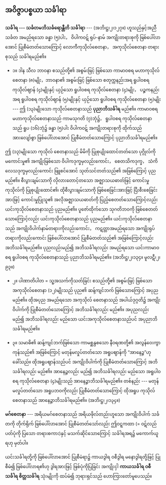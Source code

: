 ## အဝိဇ္ဇာပစ္စယာ သင်္ခါရာ

**သင်္ခါရ --- သင်္ခတမဘိသင်္ခရောန္တီတိ သင်္ခါရာ** --- (အဘိ၊ဋ္ဌ၊၂၊၁၂၇။) ဟူသည်နှင့်အညီ သင်္ခတ အမည်ရသော ခန္ဓာ (၅)ပါး， ဝိပါကဝဋ် ရုပ်-နာမ် အကျိုးတရားစုကို ဖြစ်ပေါ်လာအောင် ပြုစီမံတတ်သောကြောင့် လောကီကုသိုလ်စေတနာ， အကုသိုလ်စေတနာ တရားစုသည် သင်္ခါရမည်၏။

- ၁။ ဒါန သီလ ဘာဝနာ စသည်တို့၏ အစွမ်းဖြင့် ဖြစ်သော ကာမာဝစရ မဟာကုသိုလ်စေတနာ (၈)မျိုး，ဘာဝနာ၏ အစွမ်းဖြင့် ဖြစ်သော စတုက္ကနည်းအရ ရူပါဝစရကုသိုလ်ဈာန် (၄)မျိုးနှင့် ယှဉ်သော ရူပါဝစရ ကုသိုလ်စေတနာ (၄)မျိုး， ပဉ္စကနည်းအရ ရူပါဝစရ ကုသိုလ်ဈာန် (၅)မျိုးနှင့် ယှဉ်သော ရူပါဝစရ ကုသိုလ်စေတနာ (၅)မျိုး --- ဤ (၁၃)မျိုးသော ကုသိုလ်စေတနာသည် **ပုညာဘိသင်္ခါရ** မည်၏။ 
ကာမာဝစရ မဟာကုသိုလ်စေတနာသည် ကာမသုဂတိ (၇)ဘုံ၌， ရူပါဝစရ ကုသိုလ်စေတနာသည် ရူပ (၁၆)ဘုံ၌ ခန္ဓာ (၅)ပါး ဝိပါကဝဋ် အကျိုးတရားစုကို ထိုက်သည်အားလျော်စွာ ဖြစ်ပေါ်လာအောင် ပြုစီမံတတ်သောကြောင့် ပုညာဘိသင်္ခါရမည်၏။

ဤ (၁၃)မျိုးသော ကုသိုလ် စေတနာသည် မိမိကို ပြုစုပျိုးထောင်တတ်သော ပုဂ္ဂိုလ်ကို မကောင်းမှု၏ အကျိုးဖြစ်သော ဝိပါကဒုက္ခမှလည်းကောင်း， စေတသိကဒုက္ခ， သံကိလေသဒုက္ခမှလည်းကောင်း ဖြူစင်အောင် သုတ်သင်တတ်သည်၏ အဖြစ်ကြောင့် ပုညမည်၏။ 
စီးပွားချမ်းသာကို လိုလားတောင့်တသော အဇ္ဈာသယဓာတ်ဖြင့် ကောင်းမှုကုသိုလ်ကို ပြုစုပျိုးထောင်၏၊ ထိုစီးပွားချမ်းသာကို ဖြစ်စေခြင်းအားဖြင့် ပြီးစီးစေခြင်းအားဖြင့် ကောင်းမှုပြုသူ၏ အလိုအဇ္ဈာသယဓာတ်ကို ပြည့်စေတတ်သောကြောင့်လည်း ယင်းကုသိုလ်စေတနာသည် ပုညမည်၏။ 
ပူဇော်ထိုက်သော သုဂတိဘဝကို ဖြစ်စေတတ်သောကြောင့်လည်း ယင်းကုသိုလ်စေတနာသည် ပုညမည်၏။ 
ယင်းကုသိုလ်စေတနာသည် အကျိုးဝိပါက်နာမ်တရားကိုလည်းကောင်း， ကဋတ္တာအမည်ရသော အကျိုးရုပ်တရားကိုလည်းကောင်း ဖြစ်ပေါ်လာအောင် ပြုစီမံတတ်သည်၏ အဖြစ်ကြောင့်လည်း အဘိသင်္ခါရမည်၏။ 
ပုညလည်းမည်၍ အဘိသင်္ခါရလည်း အမည်ရသော ယင်းကာမာဝစရ ရူပါဝစရ ကုသိုလ်စေတနာသည် ပုညာဘိသင်္ခါရမည်၏။ (အဘိ၊ဋ္ဌ၊၂၊၁၃၄။ မူလဋီ၊၂၊၉၃။)

- ၂။ ပါဏာတိပါတ = သူ့အသက်ကိုသတ်ခြင်း စသည်တို့၏ အစွမ်းဖြင့် ဖြစ်သော အကုသိုလ်စေတနာ (၁၂)မျိုးသည် ပုည၏ ဆန့်ကျင်ဘက် ဖြစ်သောကြောင့် အပုညမည်၏။ 
ထိုအပုည အမည်ရသော အကုသိုလ် စေတနာသည် အပါယ်ဒုဂ္ဂတိ၌ အကျိုးဝိပါက်ကို ပြုစီမံတတ်သောကြောင့် အဘိသင်္ခါရလည်း မည်၏။ 
အပုညလည်း မည်၍ အဘိသင်္ခါရလည်း မည်သော ယင်းအကုသိုလ်စေတနာသည်ပင် အပုညာဘိသင်္ခါရမည်၏။

- ၃။ သမာဓိ၏ ဆန့်ကျင်ဘက်ဖြစ်သော ကာမစ္ဆန္ဒစသော နီဝရဏတို့၏ အလွန်ဝေးကွာကုန်သည်၏ အဖြစ်ကြောင့် မတုန်မလှုပ်တတ်သော အရူပဈာန်ကို “အာနေဉ္ဇ”ဟု ခေါ်သည်။ 
ထိုအရူပဈာန်သည်ပင် အကျိုးဝိပါက်ကို ပြုစီမံတတ်သောကြောင့် အဘိသင်္ခါရလည်း မည်၏။ 
အာနေဉ္ဇလည်း မည်၍ အဘိသင်္ခါရလည်း မည်သော အရူပါဝစရ ကုသိုလ်စေတနာ (၄)မျိုးသည် အာနေဉ္ဇာဘိသင်္ခါရမည်၏။ 
တစ်နည်း --- မတုန်မလှုပ်တတ်သော အရူပဘဝကိုလည်း ပြုစီမံတတ်သောကြောင့် ထိုအရူပ ကုသိုလ်စေတနာသည် အာနေဉ္ဇာဘိသင်္ခါရမည်၏။
(အဘိ၊ဋ္ဌ၊၂၊၁၃၄။)

**မဂ်စေတနာ** --- အရိယမဂ်စေတနာသည် အရိယဖိုလ်တည်းဟူသော အကျိုးဝိပါက် သင်္ခတကို တိုက်ရိုက် ဖြစ်ပေါ်လာအောင် ပြုစီမံတတ်သော်လည်း ဤဝဋ္ဋကထာ (= ဝဋ်လည်ပတ်ပုံကို ပြသော တရားစကား)နှင့် မသက်ဆိုင်သောကြောင့် သင်္ခါရအရ၌ မကောက်ယူရဟု မှတ်ပါ။

ယင်းသင်္ခါရတို့ကို ဖြစ်ပေါ်လာအောင် ပြုစီမံရာ၌ ကာယဒွါရ ဝစီဒွါရ မနောဒွါရတို့ဖြင့် ပြုစီမံ၍ ဖြစ်ပေါ်လာရ၏ဟု ဒွါရအားဖြင့် ဖြစ်ပုံကိုပြခြင်း အကျိုးငှါ **ကာယသင်္ခါရ ဝစီသင်္ခါရ စိတ္တသင်္ခါရ** သုံးမျိုးကို ထပ်မံ၍ ဘုရားရှင်သည် ဟောကြားတော်မူပေသည်။
